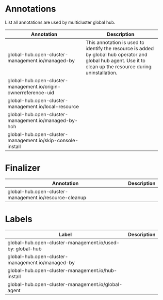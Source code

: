# Annotations

List all annotations are used by multicluster global hub.

Annotation | Description
--- | ----------
global-hub.open-cluster-management.io/managed-by | This annotation is used to identify the resource is added by global hub operator and global hub agent. Use it to clean up the resource during uninstallation.
global-hub.open-cluster-management.io/origin-ownerreference-uid |
global-hub.open-cluster-management.io/local-resource |
global-hub.open-cluster-management.io/managed-by-hoh |
global-hub.open-cluster-management.io/skip-console-install |

# Finalizer

Annotation | Description
--- | ----------
global-hub.open-cluster-management.io/resource-cleanup |


# Labels

Label | Description
--- | ----------
global-hub.open-cluster-management.io/used-by: global-hub |
global-hub.open-cluster-management.io/managed-by |
global-hub.open-cluster-management.io/hub-install |
global-hub.open-cluster-management.io/global-agent |